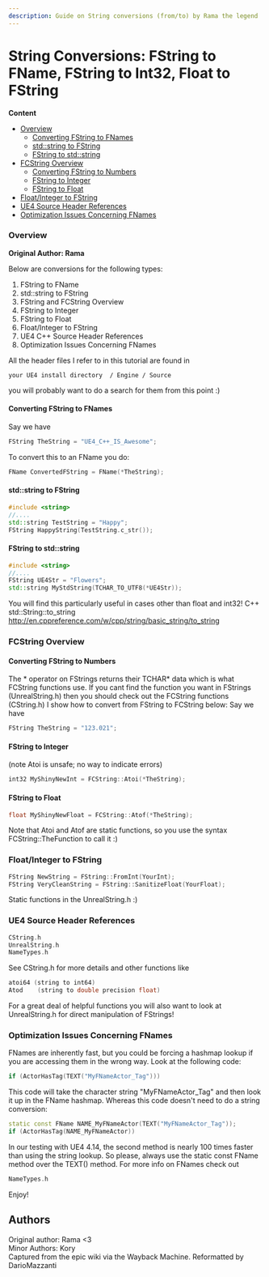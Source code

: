 ```yaml
---
description: Guide on String conversions (from/to) by Rama the legend
---
```


# String Conversions: FString to FName, FString to Int32, Float to FString

**Content**
- [Overview](#overview)
  * [Converting FString to FNames](#converting-fstring-to-fnames)
  * [std::string to FString](#std--string-to-fstring)
  * [FString to std::string](#fstring-to-std--string)
- [FCString Overview](#fcstring-overview)
  * [Converting FString to Numbers](#converting-fstring-to-numbers)
  * [FString to Integer](#fstring-to-integer)
  * [FString to Float](#fstring-to-float)
- [Float/Integer to FString](#float-integer-to-fstring)
- [UE4 Source Header References](#ue4-source-header-references)
- [Optimization Issues Concerning FNames](#optimization-issues-concerning-fnames)

### Overview

**Original Author: Rama**

Below are conversions for the following types:
1. FString to FName
2. std::string to FString
3. FString and FCString Overview
4. FString to Integer
5. FString to Float
6. Float/Integer to FString
7. UE4 C++ Source Header References
8. Optimization Issues Concerning FNames

All the header files I refer to in this tutorial are found in 
```
your UE4 install directory  / Engine / Source
```
you will probably want to do a search for them from this point :) 

#### Converting FString to FNames

Say we have
```cpp
FString TheString = "UE4_C++_IS_Awesome";
```
To convert this to an FName you do:
```cpp
FName ConvertedFString = FName(*TheString);
```

####  std::string to FString

```cpp
#include <string>
//....
std::string TestString = "Happy"; 
FString HappyString(TestString.c_str());
```

####  FString to std::string

```cpp
#include <string>
//....
FString UE4Str = "Flowers";
std::string MyStdString(TCHAR_TO_UTF8(*UE4Str));
```
You will find this particularly useful in cases other than float and int32!
C++ std::String::to_string
http://en.cppreference.com/w/cpp/string/basic_string/to_string

###  FCString Overview

#### Converting FString to Numbers

The * operator on FStrings returns their TCHAR* data which is what FCString functions use.
If you cant find the function you want in FStrings (UnrealString.h) then you should check out the FCString functions (CString.h)
I show how to convert from FString to FCString below:
Say we have
```cpp
FString TheString = "123.021";
```

####  FString to Integer

(note Atoi is unsafe; no way to indicate errors)
```cpp
int32 MyShinyNewInt = FCString::Atoi(*TheString);
```

####  FString to Float

```cpp
float MyShinyNewFloat = FCString::Atof(*TheString);
```
Note that Atoi and Atof are static functions, so you use the syntax FCString::TheFunction to call it :)

###  Float/Integer to FString

```cpp
FString NewString = FString::FromInt(YourInt);
FString VeryCleanString = FString::SanitizeFloat(YourFloat);
```
Static functions in the UnrealString.h :)

###  UE4 Source Header References

```cpp
CString.h
UnrealString.h
NameTypes.h
```
See CString.h for more details and other functions like
```cpp
atoi64 (string to int64)
Atod	(string to double precision float)
```
For a great deal of helpful functions you will also want to look at
UnrealString.h for direct manipulation of FStrings!

###  Optimization Issues Concerning FNames

FNames are inherently fast, but you could be forcing a hashmap lookup if you are accessing them in the wrong way. Look at the following code:
```cpp
if (ActorHasTag(TEXT("MyFNameActor_Tag")))
```
This code will take the character string "MyFNameActor_Tag" and then look it up in the FName hashmap.
Whereas this code doesn't need to do a string conversion:
```cpp
static const FName NAME_MyFNameActor(TEXT("MyFNameActor_Tag"));
if (ActorHasTag(NAME_MyFNameActor))
```
In our testing with UE4 4.14, the second method is nearly 100 times faster than using the string lookup. So please, always use the static const FName method over the TEXT() method.
For more info on FNames check out
```cpp
NameTypes.h
```
Enjoy!

## Authors

Original author: Rama &lt;3  
Minor Authors: Kory  
Captured from the epic wiki via the Wayback Machine. Reformatted by DarioMazzanti

